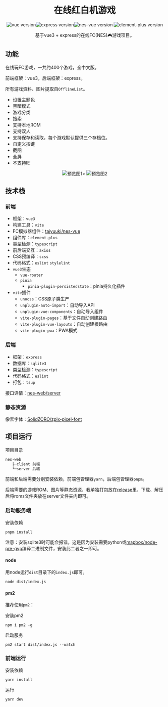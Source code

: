 <h1 align="center">在线红白机游戏</h1>

<p align="center">
<img alt="vue version" src="https://img.shields.io/github/package-json/dependency-version/taiyuuki/nes-web/vue?color=greed"><img alt="express version" src="https://img.shields.io/github/package-json/dependency-version/taiyuuki/nes-web/express"><img alt="nes-vue version" src="https://img.shields.io/github/package-json/dependency-version/taiyuuki/nes-web/nes-vue?color=red">
<img alt="element-plus version" src="https://img.shields.io/github/package-json/dependency-version/taiyuuki/nes-web/element-plus?color=lightblue">
</p>

<p align="center">
基于vue3 + express的在线FC(NES)🎮游戏项目。
</p>

## 功能

在线玩FC游戏，一共约400个游戏，全中文版。

前端框架：vue3，后端框架：express。

所有游戏资料、图片提取自`OfflineList`。

* 设置主题色
* 黑暗模式
* 游戏分类
* 搜索
* 支持本地ROM
* 支持双人
* 支持保存和读取，每个游戏默认提供三个存档位。
* 自定义按键
* 截图
* 全屏
* 不支持IE


<p align="center">
<img alt="预览图1" src="https://s2.loli.net/2023/02/11/bu34pHWCQEeLS1f.gif" />>
<img alt="预览图2" src="https://s2.loli.net/2023/02/11/gSLpd52EnMkaTuP.gif" />
</p>

## 技术栈

### 前端

* 框架：`vue3`
* 构建工具：`vite`
* FC模拟器组件：[taiyuuki/nes-vue](https://github.com/taiyuuki/nes-vue)
* 组件库：`element-plus`
* 类型检测：`typescript`
* 前后端交互：`axios`
* CSS预编译：`scss`
* 代码格式：`eslint` `stylelint`
* `vue3`生态
  * `vue-router`
  * `pinia`
    * `pinia-plugin-persistedstate`：pinia持久化插件
* `vite`插件
  * `unocss`：CSS原子类生产
  * `unplugin-auto-import`：自动导入API
  * `unplugin-vue-components`：自动导入组件
  * `vite-plugin-pages`：基于文件自动创建路由
  * `vite-plugin-vue-layouts`：自动创建根路由
  * `vite-plugin-pwa`：PWA模式

### 后端

* 框架：`express`
* 数据库：`sqlite3`
* 类型检测：`typescript`
* 代码格式：`eslint` 
* 打包：`tsup`

接口详情：[nes-web/server](https://github.com/taiyuuki/nes-web/tree/main/server)

### 静态资源

像素字体：[SolidZORO/zpix-pixel-font](https://github.com/SolidZORO/zpix-pixel-font)

## 项目运行

项目目录

```bash
nes-web
   ├─client 前端
   └─server 后端
```

前端和后端需要分别安装依赖，前端包管理器`yarn`，后端包管理器`pnpm`。

后端需要的游戏ROM、图片等静态资源，我单独打包放在[release](https://github.com/taiyuuki/nes-web/releases/download/v0.0.1/roms.zip)里，下载、解压后将roms文件夹放在server文件夹内即可。

### 启动服务端

安装依赖

```shell
pnpm install
```

注意：安装sqlite3时可能会报错，这是因为安装需要python或[mapbox/node-pre-gyp](https://github.com/mapbox/node-pre-gyp)编译二进制文件，安装此二者之一即可。

#### node

用node运行`dist`目录下的`index.js`即可。

```shell
node dist/index.js
```

#### pm2

推荐使用`pm2`：

安装pm2

```shell
npm i pm2 -g
```

启动服务

```shell
pm2 start dist/index.js --watch
```

### 前端运行

安装依赖

```shell
yarn install
```

运行

```shell
yarn dev
```

